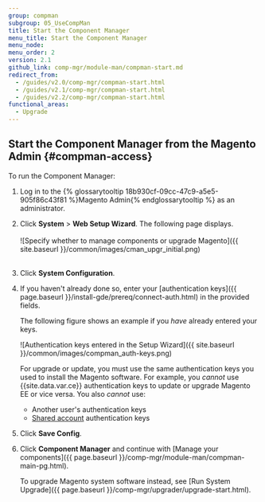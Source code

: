 ```yaml
---
group: compman
subgroup: 05_UseCompMan
title: Start the Component Manager
menu_title: Start the Component Manager
menu_node:
menu_order: 2
version: 2.1
github_link: comp-mgr/module-man/compman-start.md
redirect_from:
  - /guides/v2.0/comp-mgr/compman-start.html
  - /guides/v2.1/comp-mgr/compman-start.html
  - /guides/v2.2/comp-mgr/compman-start.html
functional_areas:
  - Upgrade
---
```


## Start the Component Manager from the Magento Admin {#compman-access}
To run the Component Manager:

1.	Log in to the {% glossarytooltip 18b930cf-09cc-47c9-a5e5-905f86c43f81 %}Magento Admin{% endglossarytooltip %} as an administrator.
2.	Click **System** > **Web Setup Wizard**.
	The following page displays.<br><br>
	![Specify whether to manage components or upgrade Magento]({{ site.baseurl }}/common/images/cman_upgr_initial.png)<br><br>
3.	Click **System Configuration**.
4.	If you haven't already done so, enter your [authentication keys]({{ page.baseurl }}/install-gde/prereq/connect-auth.html) in the provided fields.

	The following figure shows an example if you *have* already entered your keys.

	![Authentication keys entered in the Setup Wizard]({{ site.baseurl }}/common/images/compman_auth-keys.png)

	<div class="bs-callout bs-callout-warning">
    	<p>For upgrade or update, you must use the same authentication keys you used to install the Magento software. For example, you <em>cannot</em> use {{site.data.var.ce}} authentication keys to update or upgrade Magento EE or vice versa. You also <em>cannot</em> use:</p>
    	<ul><li>Another user's authentication keys</li>
    	<li><a href="http://docs.magento.com/m2/ce/user_guide/magento/magento-account-share.html" target="_blank">Shared account</a> authentication keys</li></ul>   
	</div>
5.	Click **Save Config**.
3.	Click **Component Manager** and continue with [Manage your components]({{ page.baseurl }}/comp-mgr/module-man/compman-main-pg.html).

	To upgrade Magento system software instead, see [Run System Upgrade]({{ page.baseurl }}/comp-mgr/upgrader/upgrade-start.html).
